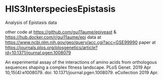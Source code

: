# HIS3InterspeciesEpistasis
Analysis of Epistasis data


other code at https://github.com/gui11aume/epiyeast & https://hub.docker.com/r/gui11aume/epi
data at https://www.ncbi.nlm.nih.gov/geo/query/acc.cgi?acc=GSE99990
paper at https://journals.plos.org/plosgenetics/article?id=10.1371/journal.pgen.1008079

An experimental assay of the interactions of amino acids from orthologous sequences shaping a complex fitness landscape.
PLoS Genet. 2019 Apr 10;15(4):e1008079. doi: 10.1371/journal.pgen.1008079. eCollection 2019 Apr.
